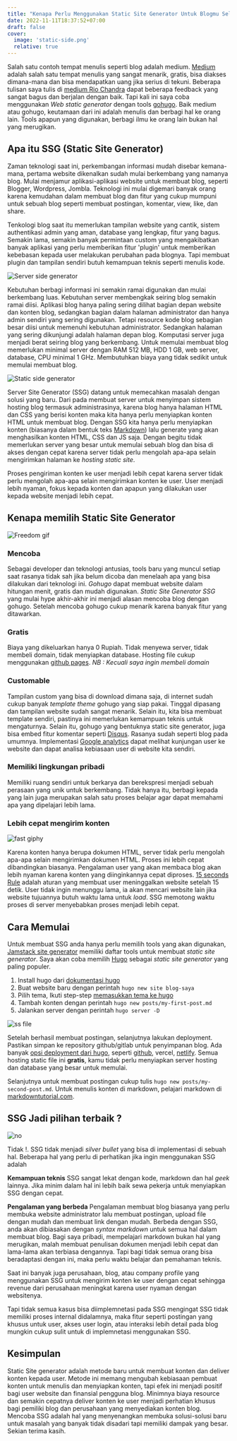 ```yaml
---
title: "Kenapa Perlu Menggunakan Static Site Generator Untuk Blogmu Selanjutnya?"
date: 2022-11-11T18:37:52+07:00
draft: false
cover:
  image: 'static-side.png'
  relative: true
---
```


Salah satu contoh tempat menulis seperti blog adalah medium. [Medium](https://medium.com) adalah salah satu tempat menulis yang sangat menarik, gratis, bisa diakses dimana-mana dan bisa mendapatkan uang jika serius di tekuni. Beberapa tulisan saya tulis di [medium Rio Chandra](https://riochandra.medium.com/) dapat beberapa feedback yang sangat bagus dan berjalan dengan baik. Tapi kali ini saya coba menggunakan *Web static generator* dengan tools [gohugo](https://gohugo.io). Baik medium atau gohugo, keutamaan dari ini adalah menulis dan berbagi hal ke orang lain. Tools apapun yang digunakan, berbagi ilmu ke orang lain bukan hal yang merugikan.

## Apa itu SSG (Static Site Generator)

Zaman teknologi saat ini, perkembangan informasi mudah disebar kemana-mana, pertama website dikenalkan sudah mulai berkembang yang namanya blog. Mulai menjamur aplikasi-aplikasi website untuk membuat blog, seperti Blogger, Wordpress, Jombla. Teknologi ini mulai digemari banyak orang karena kemudahan dalam membuat blog dan fitur yang cukup mumpuni untuk sebuah blog seperti membuat postingan, komentar, view, like, dan share.

Tenkologi blog saat itu memerlukan tampilan website yang cantik, sistem authentikasi admin yang aman, database yang lengkap, fitur yang bagus. Semakin lama, semakin banyak permintaan custom yang mengakibatkan banyak aplikasi yang perlu memberikan fitur 'plugin' untuk memberikan kebebasan kepada user melakukan perubahan pada blognya. Tapi membuat plugin dan tampilan sendiri butuh kemampuan teknis seperti menulis kode.

![Server side generator](./server-side.png)

Kebutuhan berbagi informasi ini semakin ramai digunakan dan mulai berkembang luas. Kebutuhan server membengkak seiring blog semakin ramai diisi. Aplikasi blog hanya paling sering dilihat bagian depan website dan konten blog, sedangkan bagian dalam halaman administrator dan hanya admin sendiri yang sering digunakan. Tetapi resource kode blog sebagian besar diisi untuk memenuhi kebutuhan administrator. Sedangkan halaman yang sering dikunjungi adalah halaman depan blog. Komputasi server juga menjadi berat seiring blog yang berkembang. Untuk memulai membuat blog memerlukan minimal server dengan RAM 512 MB, HDD 1 GB, web server, database, CPU minimal 1 GHz. Membutuhkan biaya yang tidak sedikit untuk memulai membuat blog.

![Static side generator](./static-side.png)

Server Site Generator (SSG) datang untuk memecahkan masalah dengan solusi yang baru. Dari pada membuat server untuk menyimpan sistem hosting blog termasuk administrasinya, karena blog hanya halaman HTML dan CSS yang berisi konten maka kita hanya perlu menyiapkan konten HTML untuk membuat blog. Dengan SSG kita hanya perlu menyiapkan konten (biasanya dalam bentuk teks [Markdown](https://www.markdownguide.org/)) lalu generate yang akan menghasilkan konten HTML, CSS dan JS saja. Dengan begitu tidak memerlukan server yang besar untuk memulai sebuah blog dan bisa di akses dengan cepat karena server tidak perlu mengolah apa-apa selain mengirimkan halaman ke *hosting static site*.

Proses pengiriman konten ke user menjadi lebih cepat karena server tidak perlu mengolah apa-apa selain mengirimkan konten ke user. User menjadi lebih nyaman, fokus kepada konten dan apapun yang dilakukan user kepada website menjadi lebih cepat.

## Kenapa memilih Static Site Generator

![Freedom gif](https://media.giphy.com/media/6901DbEbbm4o0/giphy.gif)

### Mencoba

Sebagai developer dan teknologi antusias, tools baru yang muncul setiap saat rasanya tidak sah jika belum dicoba dan menelaah apa yang bisa dilakukan dari teknologi ini. *Gohugo* dapat membuat website dalam hitungan menit, gratis dan mudah digunakan. *Static Site Generator SSG* yang mulai hype akhir-akhir ini menjadi alasan mencoba blog dengan gohugo. Setelah mencoba gohugo cukup menarik karena banyak fitur yang ditawarkan.

### Gratis

Biaya yang dikeluarkan hanya 0 Rupiah. Tidak menyewa server, tidak membeli domain, tidak menyiapkan database. Hosting file cukup menggunakan [github pages](https://pages.github.com/).
*NB : Kecuali saya ingin membeli domain*

### Customable

Tampilan custom yang bisa di download dimana saja, di internet sudah cukup banyak *template theme* gohugo yang siap pakai. Tinggal dipasang dan tampilan website sudah sangat menarik. Selain itu, kita bisa membuat template sendiri, pastinya ini memerlukan kemampuan teknis untuk mengaturnya.
Selain itu, gohugo yang bentuknya static site generator, juga bisa embed fitur komentar seperti [Disqus](https://disqus.com/home/). Rasanya sudah seperti blog pada umumnya. Implementasi [Google analytics](https://analytics.google.com) dapat melihat kunjungan user ke website dan dapat analisa kebiasaan user di website kita sendiri.

### Memiliki lingkungan pribadi

Memiliki ruang sendiri untuk berkarya dan berekspresi menjadi sebuah perasaan yang unik untuk berkembang. Tidak hanya itu, berbagi kepada yang lain juga merupakan salah satu proses belajar agar dapat memahami apa yang dipelajari lebih lama.

### Lebih cepat mengirim konten

![fast giphy](https://media.giphy.com/media/l41JGlWa1xOjJSsV2/giphy.gif)

Karena konten hanya berupa dokumen HTML, server tidak perlu mengolah apa-apa selain mengirimkan dokumen HTML. Proses ini lebih cepat dibandingkan biasanya. Pengalaman user yang akan membaca blog akan lebih nyaman karena konten yang diinginkannya cepat diproses. [15 seconds Rule](https://www.crazyegg.com/blog/why-users-leave-a-website/) adalah aturan yang membuat user meninggalkan website setelah 15 detik. User tidak ingin menunggu lama, ia akan mencari website lain jika website tujuannya butuh waktu lama untuk *load*. SSG memotong waktu proses di server menyebabkan proses menjadi lebih cepat.

## Cara Memulai

Untuk membuat SSG anda hanya perlu memilih tools yang akan digunakan, [Jamstack site generator](https://jamstack.org/generators/) memiliki daftar tools untuk membuat *static site generator*.
Saya akan coba memilih [Hugo](https://gohugo.io/) sebagai *static site generator* yang paling populer.

1. Install hugo dari [dokumentasi hugo](https://gohugo.io/installation/)
2. Buat website baru dengan perintah `hugo new site blog-saya`
3. Pilih tema, Ikuti step-step [memasukkan tema ke hugo](https://gohugo.io/getting-started/quick-start/#step-3-add-a-theme)
4. Tambah konten dengan perintah `hugo new posts/my-first-post.md`
5. Jalankan server dengan perintah `hugo server -D`

![ss file](./ss-file.png)

Setelah berhasil membuat postingan, selanjutnya lakukan deployment. Pastikan simpan ke repository github/gitlab untuk penyimpanan blog. Ada banyak [opsi deployment dari hugo](https://gohugo.io/hosting-and-deployment/), seperti [github](https://gohugo.io/hosting-and-deployment/hosting-on-github/), vercel, [netlify](https://gohugo.io/hosting-and-deployment/hosting-on-github/). Semua hosting static file ini **gratis**, kamu tidak perlu menyiapkan server hosting dan database yang besar untuk memulai.

Selanjutnya untuk membuat postingan cukup tulis `hugo new posts/my-second-post.md`. Untuk menulis konten di markdown, pelajari markdown di [markdowntutorial.com](https://www.markdowntutorial.com/).

## SSG Jadi pilihan terbaik ?

![no](https://media.giphy.com/media/d1E1msx7Yw5Ne1Fe/giphy.gif)

Tidak !. SSG tidak menjadi *silver bullet* yang bisa di implementasi di sebuah hal. Beberapa hal yang perlu di perhatikan jika ingin menggunakan SSG adalah

**Kemampuan teknis**
SSG sangat lekat dengan kode, markdown dan hal *geek* lainnya. Jika minim dalam hal ini lebih baik sewa pekerja untuk menyiapkan SSG dengan cepat.

**Pengalaman yang berbeda**
Pengalaman membuat blog biasanya yang perlu membuka website administrator lalu membuat postingan, upload file dengan mudah dan membuat link dengan mudah. Berbeda dengan SSG, anda akan dibiasakan dengan *syntax markdown* untuk semua hal dalam membuat blog. Bagi saya pribadi, mempelajari markdown bukan hal yang merugikan, malah membuat penulisan dokumen menjadi lebih cepat dan lama-lama akan terbiasa dengannya. Tapi bagi tidak semua orang bisa beradaptasi dengan ini, maka perlu waktu belajar dan pemahaman teknis.

Saat ini banyak juga perusahaan, blog, atau company profile yang menggunakan SSG untuk mengirim konten ke user dengan cepat sehingga revenue dari perusahaan meningkat karena user nyaman dengan websitenya.

Tapi tidak semua kasus bisa diimplemnetasi pada SSG mengingat SSG tidak memiliki proses internal didalamnya, maka fitur seperti postingan yang khusus untuk user, akses user login, atau interaksi lebih detail pada blog mungkin cukup sulit untuk di implemnetasi menggunakan SSG.

## Kesimpulan

Static Site generator adalah metode baru untuk membuat konten dan deliver konten kepada user. Metode ini memang mengubah kebiasaan pembuat konten untuk menulis dan menyiapkan konten, tapi efek ini menjadi positif bagi user website dan finansial pengguna blog. Minimnya biaya resource dan semakin cepatnya deliver konten ke user menjadi perhatian khusus bagi pemiliki blog dan perusahaan yang menyediakan konten blog. Mencoba SSG adalah hal yang menyenangkan membuka solusi-solusi baru untuk masalah yang banyak tidak disadari tapi memiliki dampak yang besar.
Sekian terima kasih.

